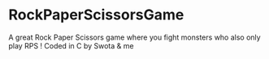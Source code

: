 # RockPaperScissorsGame
A great Rock Paper Scissors game where you fight monsters who also only play RPS ! 
Coded in C by Swota &amp; me
